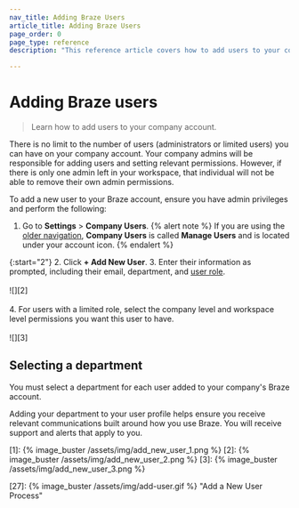 ```yaml
---
nav_title: Adding Braze Users
article_title: Adding Braze Users
page_order: 0
page_type: reference
description: "This reference article covers how to add users to your company account."

---
```


# Adding Braze users

> Learn how to add users to your company account.

There is no limit to the number of users (administrators or limited users) you can have on your company account. Your company admins will be responsible for adding users and setting relevant permissions. However, if there is only one admin left in your workspace, that individual will not be able to remove their own admin permissions.

To add a new user to your Braze account, ensure you have admin privileges and perform the following:

1. Go to **Settings** > **Company Users**.
  {% alert note %}
  If you are using the [older navigation]({{site.baseurl}}/navigation), **Company Users** is called **Manage Users** and is located under your account icon.
  {% endalert %}

{:start="2"}
2. Click **+ Add New User**.
3. Enter their information as prompted, including their email, department, and [user role]({{site.baseurl}}/user_guide/administrative/manage_your_braze_users/user_permissions/#editing-user-permissions).<br><br>![][2]<br><br>
4. For users with a limited role, select the company level and workspace level permissions you want this user to have.<br><br>![][3]

## Selecting a department

You must select a department for each user added to your company's Braze account. 

Adding your department to your user profile helps ensure you receive relevant communications built around how you use Braze. You will receive support and alerts that apply to you.


[1]: {% image_buster /assets/img/add_new_user_1.png %}
[2]: {% image_buster /assets/img/add_new_user_2.png %}
[3]: {% image_buster /assets/img/add_new_user_3.png %}

[27]: {% image_buster /assets/img/add-user.gif %} "Add a New User Process"
